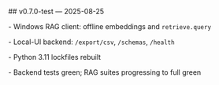 \## v0.7.0-test — 2025-08-25

\- Windows RAG client: offline embeddings and `retrieve.query`

\- Local-UI backend: `/export/csv`, `/schemas`, `/health`

\- Python 3.11 lockfiles rebuilt

\- Backend tests green; RAG suites progressing to full green



